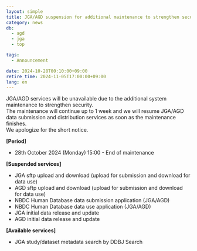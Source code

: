 ```yaml
---
layout: simple
title: JGA/AGD suspension for additional maintenance to strengthen security
category: news
db:
  - agd
  - jga
  - top

tags:
  - Announcement

date: 2024-10-28T00:10:00+09:00
retire_time: 2024-11-05T17:00:00+09:00
lang: en
---
```


JGA/AGD services will be unavailable due to the additional system maintenance to strengthen security.   
The maintenance will continue up to 1 week and we will resume JGA/AGD data submission and distribution services as soon as the maintenance finishes.   
We apologize for the short notice.   

**[Period]**    
- 28th October 2024 (Monday) 15:00 - End of maintenance

**[Suspended services]**
- JGA sftp upload and download (upload for submission and download for data use)
- AGD sftp upload and download (upload for submission and download for data use)
- NBDC Human Database data submission application (JGA/AGD)
- NBDC Human Database data use application (JGA/AGD)
- JGA initial data release and update
- AGD initial data release and update

**[Available services]**
- JGA study/dataset metadata search by DDBJ Search


